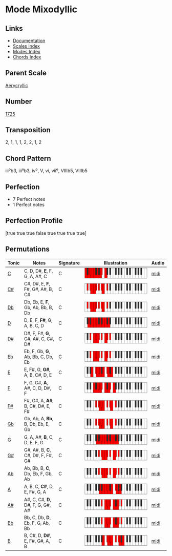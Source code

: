 # Mode Mixodyllic

## Links

- [Documentation](README.md)
- [Scales Index](Scales.md)
- [Modes Index](Modes.md)
- [Chords Index](Chords.md)

## Parent Scale

[Aerycryllic](ScaleAerycryllic.md)

## Number

[1725](https://ianring.com/musictheory/scales/1725)

## Transposition

2, 1, 1, 1, 2, 2, 1, 2

## Chord Pattern

iii⁰b3, iii⁰b3, iv⁰, V, vi, vii⁰, VIIIb5, VIIIb5

## Perfection

- 7 Perfect notes
- 1 Perfect notes

## Perfection Profile

[true true true false true true true true]

## Permutations

| Tonic | Notes | Signature | Illustration | Audio |
|-------|-------|-----------|--------------|-------|
| [C](ModeCNaturalMixodyllic.md) | C, D, D#, **E**, F, G, A, A#, C | C | ![CNaturalMixodyllic](ModeCNaturalMixodyllic.png) | [midi](https://github.com/edipermadi/music/blob/main/docs/ModeCNaturalMixodyllic.mid?raw=true) |
| [C#](ModeCSharpMixodyllic.md) | C#, D#, E, **F**, F#, G#, A#, B, C# | C | ![CSharpMixodyllic](ModeCSharpMixodyllic.png) | [midi](https://github.com/edipermadi/music/blob/main/docs/ModeCSharpMixodyllic.mid?raw=true) |
| [Db](ModeDFlatMixodyllic.md) | Db, Eb, E, **F**, Gb, Ab, Bb, B, Db | C | ![DFlatMixodyllic](ModeDFlatMixodyllic.png) | [midi](https://github.com/edipermadi/music/blob/main/docs/ModeDFlatMixodyllic.mid?raw=true) |
| [D](ModeDNaturalMixodyllic.md) | D, E, F, **F#**, G, A, B, C, D | C | ![DNaturalMixodyllic](ModeDNaturalMixodyllic.png) | [midi](https://github.com/edipermadi/music/blob/main/docs/ModeDNaturalMixodyllic.mid?raw=true) |
| [D#](ModeDSharpMixodyllic.md) | D#, F, F#, **G**, G#, A#, C, C#, D# | C | ![DSharpMixodyllic](ModeDSharpMixodyllic.png) | [midi](https://github.com/edipermadi/music/blob/main/docs/ModeDSharpMixodyllic.mid?raw=true) |
| [Eb](ModeEFlatMixodyllic.md) | Eb, F, Gb, **G**, Ab, Bb, C, Db, Eb | C | ![EFlatMixodyllic](ModeEFlatMixodyllic.png) | [midi](https://github.com/edipermadi/music/blob/main/docs/ModeEFlatMixodyllic.mid?raw=true) |
| [E](ModeENaturalMixodyllic.md) | E, F#, G, **G#**, A, B, C#, D, E | C | ![ENaturalMixodyllic](ModeENaturalMixodyllic.png) | [midi](https://github.com/edipermadi/music/blob/main/docs/ModeENaturalMixodyllic.mid?raw=true) |
| [F](ModeFNaturalMixodyllic.md) | F, G, G#, **A**, A#, C, D, D#, F | C | ![FNaturalMixodyllic](ModeFNaturalMixodyllic.png) | [midi](https://github.com/edipermadi/music/blob/main/docs/ModeFNaturalMixodyllic.mid?raw=true) |
| [F#](ModeFSharpMixodyllic.md) | F#, G#, A, **A#**, B, C#, D#, E, F# | C | ![FSharpMixodyllic](ModeFSharpMixodyllic.png) | [midi](https://github.com/edipermadi/music/blob/main/docs/ModeFSharpMixodyllic.mid?raw=true) |
| [Gb](ModeGFlatMixodyllic.md) | Gb, Ab, A, **Bb**, B, Db, Eb, E, Gb | C | ![GFlatMixodyllic](ModeGFlatMixodyllic.png) | [midi](https://github.com/edipermadi/music/blob/main/docs/ModeGFlatMixodyllic.mid?raw=true) |
| [G](ModeGNaturalMixodyllic.md) | G, A, A#, **B**, C, D, E, F, G | C | ![GNaturalMixodyllic](ModeGNaturalMixodyllic.png) | [midi](https://github.com/edipermadi/music/blob/main/docs/ModeGNaturalMixodyllic.mid?raw=true) |
| [G#](ModeGSharpMixodyllic.md) | G#, A#, B, **C**, C#, D#, F, F#, G# | C | ![GSharpMixodyllic](ModeGSharpMixodyllic.png) | [midi](https://github.com/edipermadi/music/blob/main/docs/ModeGSharpMixodyllic.mid?raw=true) |
| [Ab](ModeAFlatMixodyllic.md) | Ab, Bb, B, **C**, Db, Eb, F, Gb, Ab | C | ![AFlatMixodyllic](ModeAFlatMixodyllic.png) | [midi](https://github.com/edipermadi/music/blob/main/docs/ModeAFlatMixodyllic.mid?raw=true) |
| [A](ModeANaturalMixodyllic.md) | A, B, C, **C#**, D, E, F#, G, A | C | ![ANaturalMixodyllic](ModeANaturalMixodyllic.png) | [midi](https://github.com/edipermadi/music/blob/main/docs/ModeANaturalMixodyllic.mid?raw=true) |
| [A#](ModeASharpMixodyllic.md) | A#, C, C#, **D**, D#, F, G, G#, A# | C | ![ASharpMixodyllic](ModeASharpMixodyllic.png) | [midi](https://github.com/edipermadi/music/blob/main/docs/ModeASharpMixodyllic.mid?raw=true) |
| [Bb](ModeBFlatMixodyllic.md) | Bb, C, Db, **D**, Eb, F, G, Ab, Bb | C | ![BFlatMixodyllic](ModeBFlatMixodyllic.png) | [midi](https://github.com/edipermadi/music/blob/main/docs/ModeBFlatMixodyllic.mid?raw=true) |
| [B](ModeBNaturalMixodyllic.md) | B, C#, D, **D#**, E, F#, G#, A, B | C | ![BNaturalMixodyllic](ModeBNaturalMixodyllic.png) | [midi](https://github.com/edipermadi/music/blob/main/docs/ModeBNaturalMixodyllic.mid?raw=true) |
